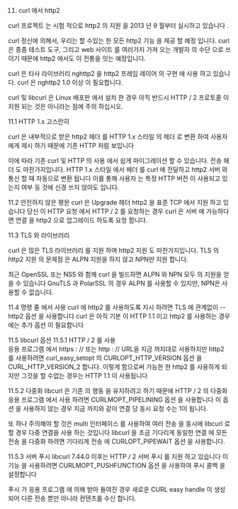 11. curl 에서 http2


curl 프로젝트 는 시험 적으로 http2 의 지원 을 2013 년 9 월부터 실시하고 있습니다 .


curl 정신에 의해서, 우리는 할 수있는 한 모든 http2 기능 을 제공 할 예정 입니다. curl 은 종종 테스트 도구, 그리고 web 사이트 를 여러가지 가져 오는 개발자 의 수단 으로 쓰이기 때문에
http2 에서도 이 전통을 잇는 예정입니다.

curl 은 타사 라이브러리 nghttp2 을 http2 프레임 레이어 의 구현 에 사용 하고 있습니다. 
curl 은 nghttp2 1.0 이상 이 필요합니다.


curl 및 libcurl 은 Linux 배포판 에서 설치 한 경우 아직 반드시 HTTP / 2 프로토콜 이 지원 되는 것은 아니라는 점에 주의 하십시오.



11.1 HTTP 1.x 고스란히

curl 은 내부적으로 받은 http2 헤더 를 HTTP 1.x 스타일 의 헤더 로 변환 하여 사용자에게 제시 하기 때문에 기존 HTTP 처럼 보입니다

이에 따라 기존 curl 및 HTTP 의 사용 에서 쉽게 마이그레이션 할 수 있습니다. 전송 헤더 도 마찬가지입니다. 
HTTP 1.x 스타일 에서 헤더 를 curl 에 전달하고 http2 서버 와 통신 할 때 자동으로 변환 됩니다 이를 통해 사용자 는 특정 HTTP 버전 이 사용되고 있는지 여부 등 것에 신경 쓰지 않아도 입니다.



11.2 안전하지 않은 평문
curl 은 Upgrade 헤더 http2 을 표준 TCP 에서 지원 하고 있습니다 당신 이 HTTP 요청 에서 HTTP / 2 를 요청하는 경우 curl 은 서버 에 가능하다면 연결 을 http2 으로 업그레이드 하도록 요청 합니다.



11.3 TLS 와 라이브러리

curl 은 많은 TLS 라이브러리 를 지원 하며 http2 지원 도 마찬가지입니다. TLS 의 http2 지원 의 문제점 은 ALPN 지원을 하지 않고 NPN만 지원 합니다.

최근 OpenSSL 또는 NSS 와 함께 curl 을 빌드하면  ALPN 와 NPN 모두 의 지원을 얻을 수 있습니다
GnuTLS 과 PolarSSL 의 경우 ALPN 를 사용할 수 있지만, NPN은 사용할 수 없습니다.


11.4 명령 줄 에서 사용
curl 에 http2 를 사용하도록 지시 하려면 TLS 에 관계없이  --http2 옵션 을 사용합니다
curl 은 아직 기본 이 HTTP 1.1 이고 http2 를 사용하는 경우에는 추가 옵션 이 필요합니다


11.5 libcurl 옵션
11.5.1 HTTP / 2 를 사용 \
응용 프로그램 에서 https : // 또는 http : // URL을 지금 까지대로 사용하지만 http2 를 사용하려면 curl_easy_setopt 의 CURLOPT_HTTP_VERSION 옵션 을 CURL_HTTP_VERSION_2 합니다.
이렇게 함으로써 가능한 한 http2 를 사용하게 되지만 그것을 할 수없는 경우는 HTTP 1.1 이 사용됩니다


11.5.2 다중화
libcurl 은 기존 의 행동 을 유지하려고 하기 때문에 HTTP / 2 의 다중화 응용 프로그램 에서 사용 하려면 CURLMOPT_PIPELINING 옵션 을 사용합니다
이 옵션 을 사용하지 않는 경우 지금 까지와 같이 연결 당 동시 요청 수는 1이 됩니다.

또 하나 주의해야 할 것은 
multi 인터페이스 를 사용하여 여러 전송 을 동시에 libcurl 로 할 경우 다중 연결을 사용 하는 것입니다
libcurl 을 조금 기다리게 동일한 연결 에 모든 전송 을 다중화 하려면 기다리게 전송 에 CURLOPT_PIPEWAIT 옵션 을 사용합니다.


11.5.3 서버 푸시
libcurl 7.44.0 이후는 HTTP / 2 서버 푸시 를 지원 하고 있습니다
이 기능 을 사용하려면 CURLMOPT_PUSHFUNCTION 옵션 을 사용하여 푸시 콜백 을 설정합니다

푸시 가 응용 프로그램 에 의해 받아 들여진 경우 새로운 CURL easy handle 이 생성 되어 다른 전송 뿐만 아니라 컨텐츠를 수신 합니다.
